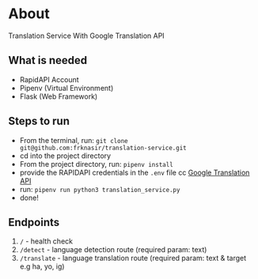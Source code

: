 # About

Translation Service With Google Translation API

## What is needed

- RapidAPI Account
- Pipenv (Virtual Environment)
- Flask (Web Framework)

## Steps to run

- From the terminal, run: `git clone git@github.com:frknasir/translation-service.git`
- cd into the project directory
- From the project directory, run: `pipenv install`
- provide the RAPIDAPI credentials in the `.env` file cc [Google Translation API](https://rapidapi.com/googlecloud/api/google-translate1)
- run: `pipenv run python3 translation_service.py`
- done!

## Endpoints

1. `/` - health check
2. `/detect` - language detection route (required param: text)
3. `/translate` - language translation route (required param: text & target e.g ha, yo, ig)
